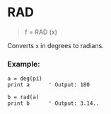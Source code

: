 # RAD

> f = RAD (x)

Converts `x` in degrees to radians.

### Example:

```
a = deg(pi)
print a      ' Output: 180

b = rad(a)
print b      ' Output: 3.14..
```
